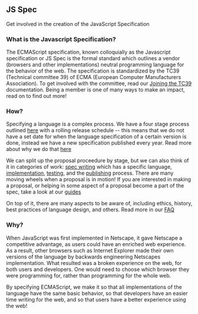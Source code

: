 ## JS Spec

Get involved in the creation of the JavaScript Specification

### What is the Javascript Specification?

The ECMAScript specification, known colloquially as the Javascript specification or JS Spec is the formal standard which outlines a vendor (browsers and other implementations) neutral programming language for the behavior of the web. The specification is standardized by the TC39 (Technical committee 39) of ECMA (European Computer Manufacturers Association). To get involved with the committee, read our [Joining the TC39]() documentation. Being a member is one of many ways to make an impact, read on to find out more!

### How?

Specifying a language is a complex process. We have a four stage process outlined [here](https://tc39.github.io/process-document/) with a rolling release schedule -- this means that we do not have a set date for when the language specification of a certain version is done, instead we have a new specification published every year. Read more about why we do that [here](./releases)

We can split up the proposal proceedure by stage, but we can also think of it in categories of work: [spec writing]() which has a specific language, [implementation](./implementation), [testing](./testing), and the [publishing](./publishing) process. There are many moving wheels when a proposal is in motion! If you are interested in making a proposal, or helping in some aspect of a proposal become a part of the spec, take a look at our [guides](./guides/index.html)

On top of it, there are many aspects to be aware of, including ethics, history, best practices of language design, and others. Read more in our [FAQ](./faq)

### Why?

When JavaScript was first implemented in Netscape, it gave Netscape a competitive advantage, as users could have an enriched web experience. As a result, other browsers such as Internet Explorer made their own versions of the language by backwards engineering Netscapes implementation. What resulted was a broken experience on the web, for both users and developers. One would need to choose which browser they were programming for, rather than programming for the whole web.

By specifying ECMAScript, we make it so that all implementations of the language have the same basic behavior, so that developers have an easier time writing for the web, and so that users have a better experience using the web!
